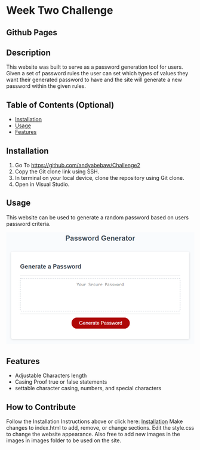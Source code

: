 # Week Two Challenge

## Github Pages

 
## Description

This website was built to serve as a password generation tool for users.  Given a set of password rules the user can set which types of values they want their generated password to have and the site will generate a new password within the given rules.


## Table of Contents (Optional)

- [Installation](#installation)
- [Usage](#usage)
- [Features](#features)

## Installation

1. Go To https://github.com/andyabebaw/Challenge2
2. Copy the Git clone link using SSH.
3. In terminal on your local device, clone the repository using Git clone.
4. Open in Visual Studio.

## Usage

This website can be used to generate a random password based on users password criteria.

![alt Screenshot](./Assets/03-javascript-homework-demo.png)

## Features

- Adjustable Characters length
- Casing Proof true or false statements
- settable character casing, numbers, and special characters


## How to Contribute

Follow the Installation Instructions above or click here: [Installation](#installation)
Make changes to index.html to add, remove, or change sections.  Edit the style.css to change the website appearance.  Also free to add new images in the images in images folder to be used on the site.



